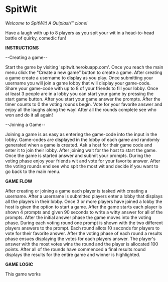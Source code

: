 # SpitWit

_Welcome to SpitWit! A Quiplash™ clone!_

Have a laugh with up to 8 players as you spit your wit in a head-to-head battle of
quirky, comedic fun!

**INSTRUCTIONS**

--Creating a game--

Start the game by visiting 'spitwit.herokuapp.com'. Once you reach the main menu click the "Create a new game" button to create a game. After creating a game create a username to display as you play. Once submitting your username you will join a game lobby that will display your game-code. Share your game-code with up to 8 of your friends to fill your lobby. Once at least 3 people are in a lobby you can start your game by pressing the start game button. After you start your game answer the prompts. After the timer counts to 0 the voting rounds begin. Vote for your favorite answer and enjoy all the laughs along the way! After all the rounds complete see who won and do it all again!

--Joining a Game--

Joining a game is as easy as entering the game-code into the input in the lobby. Game-codes are displayed in the lobby of each game and randomly generated when a game is created. Ask a host for their game code and enter it to join their lobby. After joining wait for the host to start the game. Once the game is started answer and submit your prompts. During the voting phase enjoy your friends wit and vote for your favorite answer. After the voting rounds end see who spit the most wit and decide if you want to go back to the main menu.

**GAME FLOW**

After creating or joining a game each player is tasked with creating a username. After a username is submitted players enter a lobby that displays all the players in their lobby. Once 3 or more players have joined a lobby the host is given the option to start a game. After the game starts each player is shown 4 prompts and given 90 seconds to write a witty answer for all of the prompts. After the initial answer phase the game moves into the voting phase. During each voting round one prompt is shown with the two different players answers to the prompt. Each round allots 10 seconds for players to vote for their favorite answer. After the voting phase of each round a results phase ensues displaying the votes for each players answer. The player's answer with the most votes wins the round and the player is allocated 100 points. After all of the rounds have commenced a final results round displays the results for the entire game and winner is highlighted.

**GAME LOGIC**

This game works 
